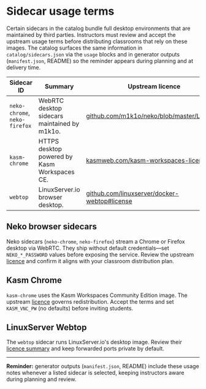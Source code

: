 # Sidecar usage terms

Certain sidecars in the catalog bundle full desktop environments that are maintained by third parties. Instructors must review and accept the upstream usage terms before distributing classrooms that rely on these images. The catalog surfaces the same information in `catalog/sidecars.json` via the `usage` blocks and in generator outputs (`manifest.json`, README) so the reminder appears during planning and at delivery time.

| Sidecar ID | Summary | Upstream licence | Catalog guidance |
| --- | --- | --- | --- |
| `neko-chrome`, `neko-firefox` | WebRTC desktop sidecars maintained by m1k1o. | [github.com/m1k1o/neko/blob/master/LICENSE](https://github.com/m1k1o/neko/blob/master/LICENSE) | This page (`#neko-browser-sidecars`) |
| `kasm-chrome` | HTTPS desktop powered by Kasm Workspaces CE. | [kasmweb.com/kasm-workspaces-license](https://www.kasmweb.com/kasm-workspaces-license) | This page (`#kasm-chrome`) |
| `webtop` | LinuxServer.io browser desktop. | [github.com/linuxserver/docker-webtop#license](https://github.com/linuxserver/docker-webtop#license) | This page (`#linuxserver-webtop`) |

## Neko browser sidecars

Neko sidecars (`neko-chrome`, `neko-firefox`) stream a Chrome or Firefox desktop via WebRTC. They ship without default credentials—set `NEKO_*_PASSWORD` values before exposing the service. Review the upstream [licence](https://github.com/m1k1o/neko/blob/master/LICENSE) and confirm it aligns with your classroom distribution plan.

## Kasm Chrome

`kasm-chrome` uses the Kasm Workspaces Community Edition image. The upstream [licence](https://www.kasmweb.com/kasm-workspaces-license) governs redistribution. Accept the terms and set `KASM_VNC_PW` (no defaults) before inviting students.

## LinuxServer Webtop

The `webtop` sidecar runs LinuxServer.io's desktop image. Review their [licence summary](https://github.com/linuxserver/docker-webtop#license) and keep forwarded ports private by default.

---

**Reminder:** generator outputs (`manifest.json`, README) include these usage notes whenever a listed sidecar is selected, keeping instructors aware during planning and review.
